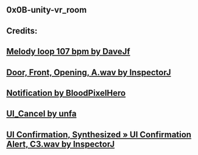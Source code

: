 ## 0x0B-unity-vr_room

## Credits:

## [Melody loop 107 bpm by DaveJf](https://freesound.org/people/DaveJf/sounds/623616/)
## [Door, Front, Opening, A.wav by InspectorJ](https://freesound.org/people/InspectorJ/sounds/431117/)

## [Notification by BloodPixelHero](https://freesound.org/people/BloodPixelHero/sounds/628249/)

## [UI_Cancel by unfa](https://freesound.org/people/unfa/sounds/565133/)

## [UI Confirmation, Synthesized » UI Confirmation Alert, C3.wav by InspectorJ](https://freesound.org/people/InspectorJ/sounds/403017/)

